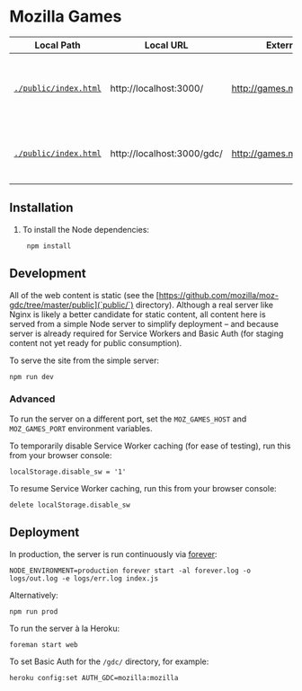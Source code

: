 # Mozilla Games

Local Path | Local URL  | External URL | Description
---------- | ---------- | ------------ | -----------
[`./public/index.html`](https://github.com/mozilla/moz-gdc/blob/master/public/index.html) | http://localhost:3000/ | http://games.mozilla.org/ | TBD (currently a placeholder for Mozilla Games portal)
[`./public/index.html`](https://github.com/mozilla/moz-gdc/blob/master/public/gdc/) | http://localhost:3000/gdc/ | http://games.mozilla.org/gdc/ | Conference mini site for Mozilla's presence at [GDC 2015](http://www.gdconf.com/)


## Installation

1. To install the Node dependencies:

        npm install


## Development

All of the web content is static (see the [https://github.com/mozilla/moz-gdc/tree/master/public](`public/`) directory). Although a real server like Nginx is likely a better candidate for static content, all content here is served from a simple Node server to simplify deployment – and because server is already required for Service Workers and Basic Auth (for staging content not yet ready for public consumption).

To serve the site from the simple server:

    npm run dev

### Advanced

To run the server on a different port, set the `MOZ_GAMES_HOST` and `MOZ_GAMES_PORT` environment variables.

To temporarily disable Service Worker caching (for ease of testing), run this from your browser console:

    localStorage.disable_sw = '1'

To resume Service Worker caching, run this from your browser console:

    delete localStorage.disable_sw


## Deployment

In production, the server is run continuously via [forever](https://github.com/foreverjs/forever):

    NODE_ENVIRONMENT=production forever start -al forever.log -o logs/out.log -e logs/err.log index.js

Alternatively:

    npm run prod

To run the server à la Heroku:

    foreman start web

To set Basic Auth for the `/gdc/` directory, for example:

    heroku config:set AUTH_GDC=mozilla:mozilla
